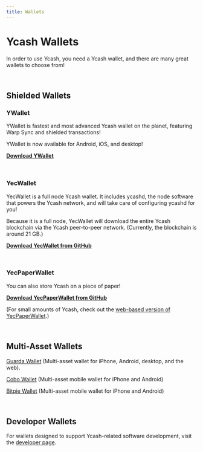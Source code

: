 ```yaml
---
title: Wallets
---
```


# Ycash Wallets

In order to use Ycash, you need a Ycash wallet, and there are many great wallets to choose from!

<br/>

## Shielded Wallets

### YWallet

YWallet is fastest and most advanced Ycash wallet on the planet, featuring Warp Sync and shielded transactions!

YWallet is now available for Android, iOS, and desktop!

**[Download YWallet](https://ywallet.app)**

<br/>

### YecWallet

YecWallet is a full node Ycash wallet. It includes ycashd, the node software that powers the Ycash network, and will take care of configuring ycashd for you!

Because it is a full node, YecWallet will download the entire Ycash blockchain via the Ycash peer-to-peer network. (Currently, the blockchain is around 21 GB.)

**[Download YecWallet from GitHub](https://github.com/ycashfoundation/yecwallet/releases)**

<br/>

### YecPaperWallet

You can also store Ycash on a piece of paper!

**[Download YecPaperWallet from GitHub](https://github.com/ycashfoundation/yecpaperwallet/releases)**

(For small amounts of Ycash, check out the [web-based version of YecPaperWallet](https://paper.ycash.xyz).)

<br/>

## Multi-Asset Wallets

[Guarda Wallet](https://guarda.com) (Multi-asset wallet for iPhone, Android, desktop, and the web).

[Cobo Wallet](https://cobo.com/) (Multi-asset mobile wallet for iPhone and Android)

[Bitpie Wallet](https://bitpie.com/) (Multi-asset mobile wallet for iPhone
and Android)

<br/>

## Developer Wallets

For wallets designed to support Ycash-related software development, visit the [developer page](/dev).